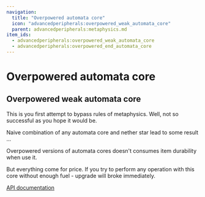 ```yaml
---
navigation:
  title: "Overpowered automata core"
  icon: "advancedperipherals:overpowered_weak_automata_core"
  parent: advancedperipherals:metaphysics.md
item_ids:
  - advancedperipherals:overpowered_weak_automata_core
  - advancedperipherals:overpowered_end_automata_core
---
```


# Overpowered automata core

## Overpowered weak automata core

<ItemImage id="advancedperipherals:overpowered_weak_automata_core" />

This is you first attempt to bypass rules of metaphysics. Well, not so successful as you hope it would be.

Naive combination of any automata core and nether star lead to some result ...



<Recipe id="advancedperipherals:overpowered_weak_automata_core" />

<Recipe id="advancedperipherals:overpowered_end_automata_core" />

Overpowered versions of automata cores doesn't consumes item durability when use it.

But everything come for price. If you try to perform any operation with this core without enough fuel - upgrade will broke immediately.

[API documentation](https://docs.intelligence-modding.de/metaphysics/overpowered_automata/)

